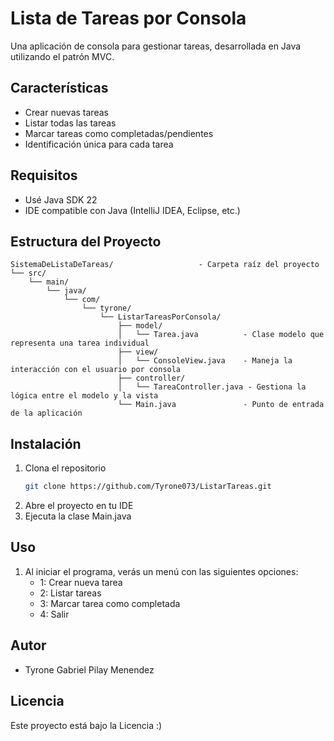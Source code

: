 # Lista de Tareas por Consola

Una aplicación de consola para gestionar tareas, desarrollada en Java utilizando el patrón MVC.

## Características
- Crear nuevas tareas
- Listar todas las tareas
- Marcar tareas como completadas/pendientes
- Identificación única para cada tarea

## Requisitos
- Usé Java SDK 22
- IDE compatible con Java (IntelliJ IDEA, Eclipse, etc.)

## Estructura del Proyecto

    SistemaDeListaDeTareas/                   - Carpeta raíz del proyecto
    └── src/                       
        └── main/                  
            └── java/              
                └── com/
                    └── tyrone/
                        └── ListarTareasPorConsola/
                            ├── model/
                            │   └── Tarea.java          - Clase modelo que representa una tarea individual
                            ├── view/
                            │   └── ConsoleView.java    - Maneja la interacción con el usuario por consola
                            ├── controller/
                            │   └── TareaController.java - Gestiona la lógica entre el modelo y la vista
                            └── Main.java               - Punto de entrada de la aplicación


## Instalación
1. Clona el repositorio
   ```bash
   git clone https://github.com/Tyrone073/ListarTareas.git
   ```
2. Abre el proyecto en tu IDE
3. Ejecuta la clase Main.java

## Uso
1. Al iniciar el programa, verás un menú con las siguientes opciones:
    - 1: Crear nueva tarea
    - 2: Listar tareas
    - 3: Marcar tarea como completada
    - 4: Salir

## Autor
- Tyrone Gabriel Pilay Menendez

## Licencia
Este proyecto está bajo la Licencia :)
